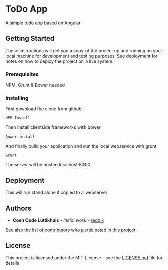 # ToDo App

A simple todo app based on Angular

## Getting Started

These instructions will get you a copy of the project up and running on your local machine for development and testing purposes. See deployment for notes on how to deploy the project on a live system.

### Prerequisites

NPM, Grunt & Bower needed

### Installing


First download the clone from github

```
NPM Install
```

Then install clientside frameworks with bower

```
Bower install
```

And finally build your application and run the local webservice with grunt

```
Grunt
```


The server will be hosted localhost:8000


## Deployment

This will run stand alone if copied to a webserver

## Authors

* **Coen Oude Luttikhuis** - *Initial work* - [reddix](https://github.com/zwiepsel)

See also the list of [contributors](https://github.com/your/project/contributors) who participated in this project.

## License

This project is licensed under the MIT License - see the [LICENSE.md](LICENSE.md) file for details


